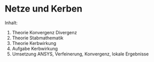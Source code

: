 # Netze und Kerben

Inhalt:  

1. Theorie Konvergenz Divergenz
2. Theorie Stabmathematik
3. Theorie Kerbwirkung
4. Aufgabe Kerbwirkung
5. Umsetzung ANSYS, Verfeinerung, Konvergenz, lokale Ergebnisse